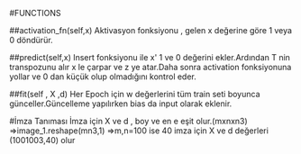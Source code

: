 #FUNCTIONS

##activation_fn(self,x) Aktivasyon fonksiyonu , gelen x değerine göre 1 veya 0 döndürür.

##predict(self,x) Insert fonksiyonu ile x' 1 ve 0 değerini ekler.Ardından T nin transpozunu alır x le çarpar ve z ye atar.Daha sonra activation fonksiyonuna yollar ve 0 dan küçük olup olmadığını kontrol eder.

##fit(self , X ,d) Her Epoch için w değerlerini tüm train seti boyunca günceller.Güncelleme yapılırken bias da input olarak eklenir.

#İmza Tanıması İmza için X ve d , boy ve en e eşit olur.(mxnxn3) =>image_1.reshape(mn3,1) =>m,n=100 ise 40 imza için X ve d değerleri (1001003,40) olur

